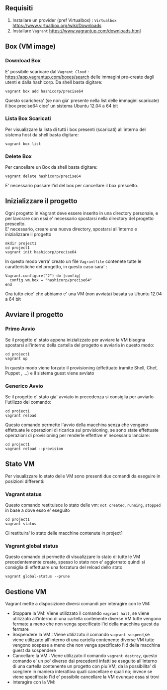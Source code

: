 ## Requisiti
1. Installare un provider (pref Virtualbox) : `Virtualbox` https://www.virtualbox.org/wiki/Downloads
2. Installare `Vagrant` https://www.vagrantup.com/downloads.html

## Box (VM image)
### Download Box
E' possibile scaricare dal `Vagrant Cloud` : https://app.vagrantup.com/boxes/search delle immagini pre-create dagli utenti e dalla hashicorp. Da shell basta digitare:  
```
vagrant box add hashicorp/precise64
``` 
Questo scarichera' (se non gia' presente nella list delle immagini scaricate) il box precise64 cioe' un sistema Ubuntu 12.04 a 64 bit  
### Lista Box Scaricati  
Per visualizzare la lista di tutti i box presenti (scaricati) all'interno del sistema host da shell basta digitare:  
```
vagrant box list
```

### Delete Box
Per cancellare un Box da shell basta digitare:  
```
vagrant delete hashicorp/precise64
```
E' necessario passare l'id del box per cancellare il box prescelto.  

## Inizializzare il progetto  
Ogni progetto in Vagrant deve essere inserito in una directory personale, e per lavorare con essi e' necessario spostarsi nella directory del progetto prescelto.  
E' necessario, creare una nuova directory, spostarsi all'interno e inizializzare il progetto
```
mkdir project1
cd project1
vagrant init hashicorp/precise64
```
In questo modo verra' creato un file `Vagrantfile` contenete tutte le caratteristiche del progetto, in questo caso sara' :
```
Vagrant.configure("2") do |config|
  config.vm.box = "hashicorp/precise64"
end
```
Ora tutto cioe' che abbiamo e' una VM (non avviata) basata su Ubuntu 12.04 a 64 bit

## Avviare il progetto
### Primo Avvio
Se il progetto e' stato appena inizializzato per avviare la VM bisogna spostarsi all'interno della cartella del progetto e avviarla in questo modo:
```
cd project1
vagrant up
```
In questo modo viene forzato il provisioning (effettuato tramite Shell, Chef, Puppet , ...) e il sistema guest viene avviato
### Generico Avvio
Se il progetto e' stato gia' avviato in precedenza si consiglia per avviarlo l'utilizzo del comando:
```
cd project1
vagrant reload
```
Questo comando permette l'avvio della macchina senza che vengano effettuate le operazioni di ricarica sul provisioning, se sono state effettuate operazioni di provisioning per renderle effettive e' necessario lanciare:
```
cd project1
vagrant reload --provision
```

## Stato VM
Per visualizzare lo stato delle VM sono presenti due comandi da eseguire in posizioni differenti:
### Vagrant status
Questo comando restituisce lo stato delle vm: `not created`, `running`, `stopped` in base a dove esso e' eseguito
```
cd project1
vagrant status
```
Ci restituira' lo stato delle macchine contenute in project1
### Vagrant global status
Questo comando ci permette di visualizzare lo stato di tutte le VM precedentemente create, spesso lo stato non e' aggiornato quindi si consiglia di effettuare una forzatura del reload dello stato
```
vagrant global-status --prune
```

## Gestione VM
Vagrant mette a disposizione diversi comandi per interagire con le VM:
- Stoppare la VM: Viene utilizzato il comando
``` vagrant halt ```, se viene utilizzato all'interno di una cartella contenente diverse VM tutte vengono fermate a meno che non venga specificato l'id della macchina guest da fermare
- Sospendere la VM : Viene utilizzato il comando
``` vagrant suspend ```,se viene utilizzato all'interno di una cartella contenente diverse VM tutte vengono sospese a meno che non venga specificato l'id della macchina guest da sospendere
- Cancellare la VM : Viene utilizzato il comando
``` vagrant destroy ```, questo comando e' un po' diverso dai precedenti infatti se eseguito all'interno di una cartella contenente un progetto con piu VM, da la possibilita' di scegliere in maniera interattiva quali cancellare e quali no; invece se viene specificato l'id e' possibile cancellare la VM ovunque essa si trovi
- Interagire con la VM:

